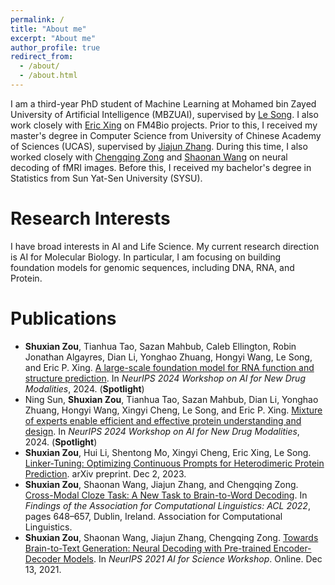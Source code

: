 ```yaml
---
permalink: /
title: "About me"
excerpt: "About me"
author_profile: true
redirect_from: 
  - /about/
  - /about.html
---
```


I am a third-year PhD student of Machine Learning at Mohamed bin Zayed University of Artificial Intelligence (MBZUAI), supervised by [Le Song](https://dasongle.github.io/). I also work closely with [Eric Xing](https://www.cs.cmu.edu/~epxing/) on FM4Bio projects. Prior to this, I received my master's degree in Computer Science from University of Chinese Academy of Sciences (UCAS), supervised by [Jiajun Zhang](https://nlpr.ia.ac.cn/cip/jjzhang.htm). During this time, I also worked closely with [Chengqing Zong](https://nlpr.ia.ac.cn/cip/english/zong.htm) and [Shaonan Wang](https://wangshaonan.github.io/) on neural decoding of fMRI images. Before this, I received my bachelor's degree in Statistics from Sun Yat-Sen University (SYSU).

Research Interests
======
I have broad interests in AI and Life Science. My current research direction is AI for Molecular Biology. In particular, I am focusing on building foundation models for genomic sequences, including DNA, RNA, and Protein. 

Publications
======
* **Shuxian Zou**, Tianhua Tao, Sazan Mahbub, Caleb Ellington, Robin Jonathan Algayres, Dian Li, Yonghao Zhuang, Hongyi Wang, Le Song, and Eric P. Xing. [A large-scale foundation model for RNA function and structure prediction](https://www.biorxiv.org/content/10.1101/2024.11.28.625345v1). In *NeurIPS 2024 Workshop on AI for New Drug Modalities*, 2024. (**Spotlight**)
* Ning Sun, **Shuxian Zou**, Tianhua Tao, Sazan Mahbub, Dian Li, Yonghao Zhuang, Hongyi Wang, Xingyi Cheng, Le Song, and Eric P. Xing. [Mixture of experts enable efficient and effective protein understanding and design](https://openreview.net/forum?id=6VldeCDKpH). In *NeurIPS 2024 Workshop on AI for New Drug Modalities*, 2024. (**Spotlight**)
* **Shuxian Zou**, Hui Li, Shentong Mo, Xingyi Cheng, Eric Xing, Le Song. [Linker-Tuning: Optimizing
Continuous Prompts for Heterodimeric Protein Prediction](https://arxiv.org/abs/2312.01186). arXiv preprint. Dec 2, 2023.
* **Shuxian Zou**, Shaonan Wang, Jiajun Zhang, and Chengqing Zong. [Cross-Modal Cloze Task: A New Task to Brain-to-Word Decoding](https://aclanthology.org/2022.findings-acl.54/). In *Findings of the Association for Computational Linguistics: ACL 2022*, pages 648–657, Dublin, Ireland. Association for Computational Linguistics.
* **Shuxian Zou**, Shaonan Wang, Jiajun Zhang, Chengqing Zong. [Towards Brain-to-Text Generation: Neural Decoding with Pre-trained Encoder-Decoder Models](https://openreview.net/pdf?id=13IJlk221xG). In *NeurIPS 2021 AI for Science Workshop*. Online. Dec 13, 2021.



